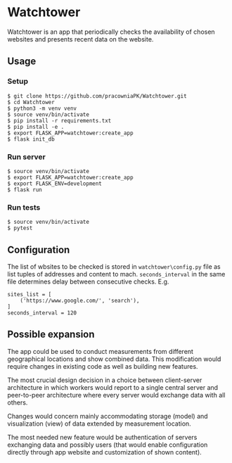 # Watchtower

Watchtower is an app that periodically checks the availability of chosen websites and presents recent data on the website.

## Usage

### Setup
```
$ git clone https://github.com/pracowniaPK/Watchtower.git
$ cd Watchtower
$ python3 -m venv venv
$ source venv/bin/activate
$ pip install -r requirements.txt
$ pip install -e .
$ export FLASK_APP=watchtower:create_app
$ flask init_db
```
### Run server
```
$ source venv/bin/activate
$ export FLASK_APP=watchtower:create_app
$ export FLASK_ENV=development
$ flask run
```
### Run tests
```
$ source venv/bin/activate
$ pytest
```

## Configuration

The list of wbsites to be checked is stored in `watchtower\config.py` file as list tuples of addresses and content to mach. `seconds_interval` in the same file determines delay between consecutive checks. E.g.
```
sites_list = [
    ('https://www.google.com/', 'search'),
]
seconds_interval = 120
```

## Possible expansion

The app could be used to conduct measurements from different geographical locations and show combined data. This modification would require changes in existing code as well as building new features.

The most crucial design decision in a choice between client-server architecture in which workers would report to a single central server and peer-to-peer architecture where every server would exchange data with all others.

Changes would concern mainly accommodating storage (model) and visualization (view) of data extended by measurement location.

The most needed new feature would be authentication of servers exchanging data and possibly users (that would enable configuration directly through app website and customization of shown content).
